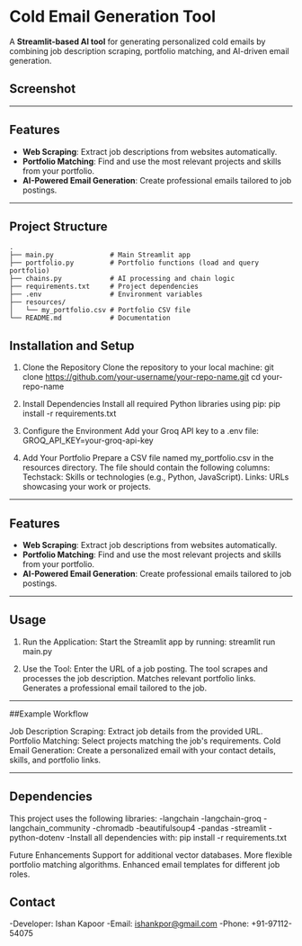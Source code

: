 # Cold Email Generation Tool

A **Streamlit-based AI tool** for generating personalized cold emails by combining job description scraping, portfolio matching, and AI-driven email generation.

## Screenshot


---

## Features

- **Web Scraping**: Extract job descriptions from websites automatically.
- **Portfolio Matching**: Find and use the most relevant projects and skills from your portfolio.
- **AI-Powered Email Generation**: Create professional emails tailored to job postings.

---

## Project Structure

```plaintext
.
├── main.py              # Main Streamlit app
├── portfolio.py         # Portfolio functions (load and query portfolio)
├── chains.py            # AI processing and chain logic
├── requirements.txt     # Project dependencies
├── .env                 # Environment variables
├── resources/
│   └── my_portfolio.csv # Portfolio CSV file
└── README.md            # Documentation

```

## Installation and Setup

1. Clone the Repository
Clone the repository to your local machine:
    git clone https://github.com/your-username/your-repo-name.git
    cd your-repo-name

2. Install Dependencies
Install all required Python libraries using pip:
    pip install -r requirements.txt

3. Configure the Environment
Add your Groq API key to a .env file:
    GROQ_API_KEY=your-groq-api-key

4. Add Your Portfolio
Prepare a CSV file named my_portfolio.csv in the resources directory. The file should contain the following columns:
    Techstack: Skills or technologies (e.g., Python, JavaScript).
    Links: URLs showcasing your work or projects.

---

## Features

- **Web Scraping**: Extract job descriptions from websites automatically.
- **Portfolio Matching**: Find and use the most relevant projects and skills from your portfolio.
- **AI-Powered Email Generation**: Create professional emails tailored to job postings.

---

## Usage

1. Run the Application: Start the Streamlit app by running: streamlit run main.py

2. Use the Tool:
    Enter the URL of a job posting.
    The tool scrapes and processes the job description.
    Matches relevant portfolio links.
    Generates a professional email tailored to the job.

---

##Example Workflow

Job Description Scraping: Extract job details from the provided URL.
Portfolio Matching: Select projects matching the job's requirements.
Cold Email Generation: Create a personalized email with your contact details, skills, and portfolio links.

---

## Dependencies

This project uses the following libraries:
    -langchain
    -langchain-groq
    -langchain_community
    -chromadb
    -beautifulsoup4
    -pandas
    -streamlit
    -python-dotenv
    -Install all dependencies with: pip install -r requirements.txt

Future Enhancements
    Support for additional vector databases.
    More flexible portfolio matching algorithms.
    Enhanced email templates for different job roles.



## Contact
-Developer: Ishan Kapoor
-Email: ishankpor@gmail.com
-Phone: +91-97112-54075
